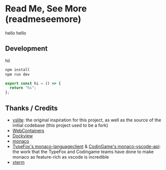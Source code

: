 # Read Me, See More (readmeseemore)
hello hello
## Development
hii


```bash rmsm://startup
npm install
npm run dev
```

```ts file:///index.ts 
export const hi = () => {
  return "hi";
};
```

## Thanks / Credits

- [vslite](https://github.com/kat-tax/vslite): the original inspiration for this project, as well as the source of the initial codebase (this project used to be a fork)
- [WebContainers]()
- [Dockview]()
- [monaco]()
- [TypeFox's monaco-languageclient](https://github.com/TypeFox/monaco-languageclient) & [CodinGame's monaco-vscode-api](https://github.com/CodinGame/monaco-vscode-api): the work that the TypeFox and Codingame teams have done to make monaco as feature-rich as vscode is incredible
- [xterm]()


